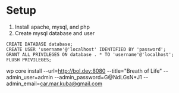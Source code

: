 # Setup

1. Install apache, mysql, and php 
2. Create mysql database and user

```
CREATE DATABASE database;
CREATE USER 'username'@'localhost' IDENTIFIED BY 'password';
GRANT ALL PRIVILEGES ON database . * TO 'username'@'localhost';
FLUSH PRIVILEGES;
```

wp core install --url=http://bol.dev:8080 --title="Breath of Life" --admin_user=admin --admin_password=G@NdLGsN*J1 --admin_email=car.mar.kuba@gmail.com



